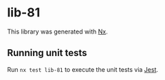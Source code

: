 # lib-81

This library was generated with [Nx](https://nx.dev).

## Running unit tests

Run `nx test lib-81` to execute the unit tests via [Jest](https://jestjs.io).
